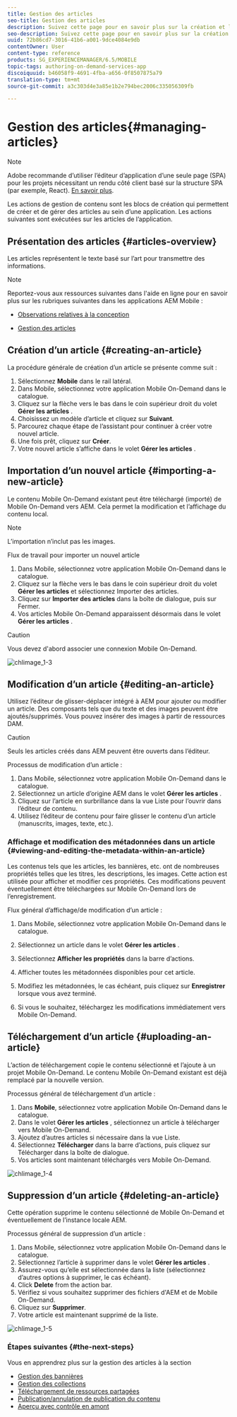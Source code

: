 ```yaml
---
title: Gestion des articles
seo-title: Gestion des articles
description: Suivez cette page pour en savoir plus sur la création et la gestion des articles.
seo-description: Suivez cette page pour en savoir plus sur la création et la gestion des articles.
uuid: 72b86cd7-3016-41b6-a001-9dce4084e9db
contentOwner: User
content-type: reference
products: SG_EXPERIENCEMANAGER/6.5/MOBILE
topic-tags: authoring-on-demand-services-app
discoiquuid: b46058f9-4691-4fba-a656-0f8507875a79
translation-type: tm+mt
source-git-commit: a3c303d4e3a85e1b2e794bec2006c335056309fb

---
```



# Gestion des articles{#managing-articles}

>[!NOTE]
>
>Adobe recommande d’utiliser l’éditeur d’application d’une seule page (SPA) pour les projets nécessitant un rendu côté client basé sur la structure SPA (par exemple, React). [En savoir plus](/help/sites-developing/spa-overview.md).

Les actions de gestion de contenu sont les blocs de création qui permettent de créer et de gérer des articles au sein d’une application. Les actions suivantes sont exécutées sur les articles de l’application.

## Présentation des articles {#articles-overview}

Les articles représentent le texte basé sur l’art pour transmettre des informations.

>[!NOTE]
>
>Reportez-vous aux ressources suivantes dans l&#39;aide en ligne pour en savoir plus sur les rubriques suivantes dans les applications AEM Mobile :
>
>* [Observations relatives à la conception](https://helpx.adobe.com/digital-publishing-solution/help/design-app.html)
   >
   >
* [Gestion des articles](https://helpx.adobe.com/digital-publishing-solution/help/creating-articles.html)
>



## Création d’un article {#creating-an-article}

La procédure générale de création d’un article se présente comme suit :

1. Sélectionnez **Mobile** dans le rail latéral.
1. Dans Mobile, sélectionnez votre application Mobile On-Demand dans le catalogue.
1. Cliquez sur la flèche vers le bas dans le coin supérieur droit du volet **Gérer les articles** .
1. Choisissez un modèle d’article et cliquez sur **Suivant**.
1. Parcourez chaque étape de l’assistant pour continuer à créer votre nouvel article.
1. Une fois prêt, cliquez sur **Créer**.
1. Votre nouvel article s’affiche dans le volet **Gérer les articles** .

## Importation d’un nouvel article {#importing-a-new-article}

Le contenu Mobile On-Demand existant peut être téléchargé (importé) de Mobile On-Demand vers AEM. Cela permet la modification et l’affichage du contenu local.

>[!NOTE]
>
>L’importation n’inclut pas les images.

Flux de travail pour importer un nouvel article

1. Dans Mobile, sélectionnez votre application Mobile On-Demand dans le catalogue.
1. Cliquez sur la flèche vers le bas dans le coin supérieur droit du volet **Gérer les articles** et sélectionnez Importer des articles.
1. Cliquez sur **Importer des articles** dans la boîte de dialogue, puis sur Fermer.
1. Vos articles Mobile On-Demand apparaissent désormais dans le volet **Gérer les articles** .

>[!CAUTION]
>
>Vous devez d&#39;abord associer une connexion Mobile On-Demand.

![chlimage_1-3](assets/chlimage_1-3.gif)

## Modification d’un article {#editing-an-article}

Utilisez l’éditeur de glisser-déplacer intégré à AEM pour ajouter ou modifier un article. Des composants tels que du texte et des images peuvent être ajoutés/supprimés. Vous pouvez insérer des images à partir de ressources DAM.

>[!CAUTION]
>
>Seuls les articles créés dans AEM peuvent être ouverts dans l’éditeur.

Processus de modification d’un article :

1. Dans Mobile, sélectionnez votre application Mobile On-Demand dans le catalogue.
1. Sélectionnez un article d’origine AEM dans le volet **Gérer les articles** .
1. Cliquez sur l’article en surbrillance dans la vue Liste pour l’ouvrir dans l’éditeur de contenu.
1. Utilisez l’éditeur de contenu pour faire glisser le contenu d’un article (manuscrits, images, texte, etc.).

### Affichage et modification des métadonnées dans un article {#viewing-and-editing-the-metadata-within-an-article}

Les contenus tels que les articles, les bannières, etc. ont de nombreuses propriétés telles que les titres, les descriptions, les images. Cette action est utilisée pour afficher et modifier ces propriétés. Ces modifications peuvent éventuellement être téléchargées sur Mobile On-Demand lors de l’enregistrement.

Flux général d’affichage/de modification d’un article :

1. Dans Mobile, sélectionnez votre application Mobile On-Demand dans le catalogue.
1. Sélectionnez un article dans le volet **Gérer les articles** .

1. Sélectionnez **Afficher les propriétés** dans la barre d’actions.
1. Afficher toutes les métadonnées disponibles pour cet article.
1. Modifiez les métadonnées, le cas échéant, puis cliquez sur **Enregistrer** lorsque vous avez terminé.
1. Si vous le souhaitez, téléchargez les modifications immédiatement vers Mobile On-Demand.

## Téléchargement d’un article {#uploading-an-article}

L’action de téléchargement copie le contenu sélectionné et l’ajoute à un projet Mobile On-Demand. Le contenu Mobile On-Demand existant est déjà remplacé par la nouvelle version.

Processus général de téléchargement d’un article :

1. Dans **Mobile**, sélectionnez votre application Mobile On-Demand dans le catalogue.
1. Dans le volet **Gérer les articles** , sélectionnez un article à télécharger vers Mobile On-Demand.
1. Ajoutez d’autres articles si nécessaire dans la vue Liste.
1. Sélectionnez **Télécharger** dans la barre d’actions, puis cliquez sur Télécharger dans la boîte de dialogue.
1. Vos articles sont maintenant téléchargés vers Mobile On-Demand.

![chlimage_1-4](assets/chlimage_1-4.gif)

## Suppression d’un article {#deleting-an-article}

Cette opération supprime le contenu sélectionné de Mobile On-Demand et éventuellement de l’instance locale AEM.

Processus général de suppression d’un article :

1. Dans Mobile, sélectionnez votre application Mobile On-Demand dans le catalogue.
1. Sélectionnez l’article à supprimer dans le volet **Gérer les articles** .
1. Assurez-vous qu’elle est sélectionnée dans la liste (sélectionnez d’autres options à supprimer, le cas échéant).
1. Click **Delete** from the action bar.
1. Vérifiez si vous souhaitez supprimer des fichiers d&#39;AEM et de Mobile On-Demand.
1. Cliquez sur **Supprimer**.
1. Votre article est maintenant supprimé de la liste.

![chlimage_1-5](assets/chlimage_1-5.gif)

### Étapes suivantes {#the-next-steps}

Vous en apprendrez plus sur la gestion des articles à la section

* [Gestion des bannières](/help/mobile/mobile-on-demand-managing-banners.md)
* [Gestion des collections](/help/mobile/mobile-on-demand-managing-collections.md)
* [Téléchargement de ressources partagées](/help/mobile/mobile-on-demand-shared-resources.md)
* [Publication/annulation de publication du contenu](/help/mobile/mobile-on-demand-publishing-unpublishing.md)
* [Aperçu avec contrôle en amont](/help/mobile/aem-mobile-manage-ondemand-services.md)
